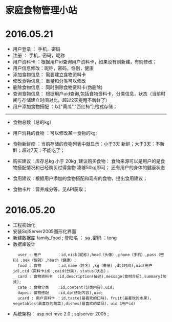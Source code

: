 ﻿# 家庭食物管理小站


# 2016.05.21
 * 用户登录    ： 手机，密码
 * 注册        ： 手机，密码，昵称
 * 用户资料卡  ：根据用户id查询用户资料卡，如果没有则新建，有则修改；
 * 用户信息修改：昵称，密码，性别，健康
 * 添加食物信息： 需要建立食物资料卡
 * 修改食物信息： 重量和分类可以修改
 * 删除食物信息： 同时删除食物资料卡(伪删除)
 * 查询食物信息： 根据用户uid查询,包括食物资料卡，分类信息，状态（当前时间与存储建立时间对比，超过2天提醒不新鲜了）
 * 用户添加食物搭配 ：以["黄瓜","西红柿"],格式存储；
 ---
 * 食物总数（总的kg）
 * 用户消耗的食物 ：可以修改某一食物的kg;
 * 食物新鲜度 ：当前存储的食物列表中就显示：小于3天 新鲜；大于3天：不新鲜；超过7天：不能吃了；
 * 购买建议：库存总kg 小于 20kg ;建议购买食物：
             食物来源可以是用户的是食物搭配情况和已经购买过得食物 凑够50kg即可；
			 还有用户的身体的健康状态

 * 食用建议：根据用户添加的食物搭配和现有的食物，提出食用建议；
 * 食物卡片：营养成分等，见API获取；


# 2016.05.20
 * 工程初始化
 * 安装SqlServer2005图形化界面
 * 新建数据库 family_food ; 登陆名 ： sa ,密码 ：tong
 * 数据库设计
	```
	  user : 用户       ：id,nick(昵称),head（头像）,phone（手机）,pass（密码）,sex（性别）,heath（健康）;
	  food : 食物       ：id,name（姓名）,kg（重量）,dt(时间),uid(用户id),cid（资料卡id）,caid(分类)，status(状态)；
	  card : 食物资料卡  :id,description(描述),message(食材介绍),summary(功效);
	  cate : 食物分类    :id,content(分类内容),uid;
	  dapei: 食物搭配    :id,dp(搭配内容),uid;
	  ucard : 用户资料卡 ：id,taste(最喜欢的口味)，fruit(最喜欢的水果)，vegetables(最喜欢的蔬菜),dishes(最喜欢的菜品)，uid（用户id）

	```
 * 系统架构： asp.net mvc 2.0 ; sqlserver 2005 ;
